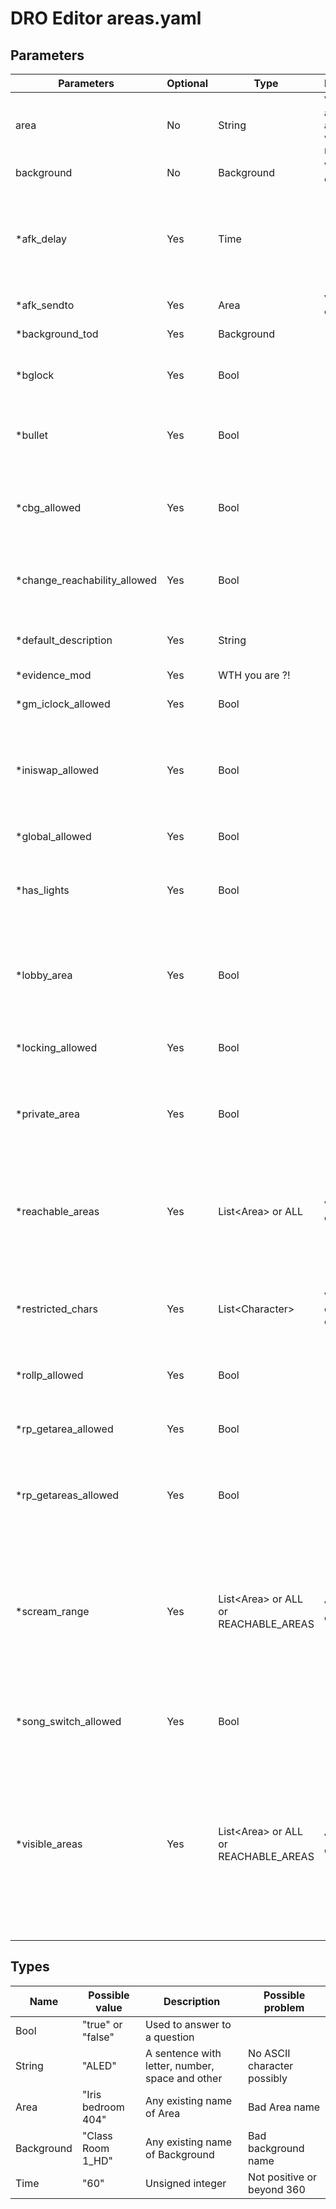 # DRO Editor areas.yaml
## Parameters
| Parameters                  | Optional | Type | Restrictions | Default | Description |
|-----------------------------|----------|--------------------------------------|---------------------------------------------|-------------------------------------------|--|
| area                        | No       | String                               | Verify if another area exist with this name |                                           | Name of the area. |
| background                  | No       | Background                           | Verify if exist                             |                                           | Default background of the area. |
| *afk_delay                   | Yes      | Time                                 |                                             | 0                                         | If a positive number, the number of seconds that must pass to mark an inactive player as AFK and kick them to `afk_sendto`. If 0, no such AFK kicks take place. |
| *afk_sendto                  | Yes      | Area                                 | Verify if exist                             | 0                                         | The ID of the area to kick an AFK player to. |
| *background_tod              | Yes      | Background                           |                                             | NONE                                      | Backgrounds per time of day. |
| *bglock                      | Yes      | Bool                                 |                                             | False                                     | If false, only moderators can lock the area background; if true, no one can lock it. |
| *bullet                      | Yes      | Bool                                 |                                             | True                                      | If false, only GM+ can send IC messages with bullets/shouts. If true, no such restriction is imposed. |
| *cbg_allowed                 | Yes      | Bool                                 |                                             | False                                     | If false, only GM+ can set the area's background to one not in the server's list. If true, no such restriction is imposed. |
| *change_reachability_allowed | Yes      | Bool                                 |                                             | True                                      | If false, only GM+ may /unilock or /bilock passages affecting this area. If true, no such restriction is imposed. |
| *default_description         | Yes      | String                               |                                             | `default_area_description` in config.yaml | Output of /look in the area if no custom description is in place via /look_set |
| *evidence_mod                | Yes      | WTH you are ?!                       |                                             | FFA                                       | ALED |
| *gm_iclock_allowed           | Yes      | Bool                                 |                                             | True                                      | If false, only CM+ may /iclock the area. If true, GMs may also /iclock. |
| *iniswap_allowed             | Yes      | Bool                                 |                                             | True                                      | If true, everyone can send IC messages while iniswapped/iniedited; if false, no one can send IC messages while iniswapped/iniedited. |
| *global_allowed              | Yes      | Bool                                 |                                             | True                                      | If false, only CM+ may use /g in the area. If true, anyone can use it. |
| *has_lights                  | Yes      | Bool                                 |                                             | False                                     | If false, the area cannot have its lights turned off via /light or similar. If true, no such restriction is imposed. |
| *lobby_area                  | Yes      | Bool                                 |                                             | False                                     | If true, the area is marked as lobby (which disallows non-GMs+ from sneaking or /knock'ing from or to the area). If false, no such restriction is placed. |
| *locking_allowed             | Yes      | Bool                                 |                                             | False                                     | If false, everyone can lock the area; if true, no one can lock it. |
| *private_area                | Yes      | Bool                                 |                                             | False                                     | If true, the area is marked as private (which disallows everyone from sneaking and GMs+ reading /whisper messages). |
| *reachable_areas             | Yes      | List\<Area> or ALL                    | Verify areas exist                          | <All>                                     | If <ALL>, a passage will be created from this area to every other area. If it is a comma-separated list of areas (by name), a passage will be created from this area only to the listed areas. |
| *restricted_chars            | Yes      | List\<Character>                      | Verify characters exist                     | NONE/NO RESTRICTED CHARACTERS             | If a list of folder names, it prevents non-GMs using said characters from joining the area, and prompts them to choose another one if they are kicked to  |
| *rollp_allowed               | Yes      | Bool                                 |                                             | True                                      | If false, only GM+ may /rollp. If true, everyone can /rollp. |
| *rp_getarea_allowed          | Yes      | Bool                                 |                                             | True                                      | If false, if the server is in RP mode, only GM+ can /getarea and similar. If true, no such restriction is imposed. |
| *rp_getareas_allowed         | Yes      | Bool                                 |                                             | True                                      | If false, if the server is in RP mode, only GM+ can /getareas and similar. If true, no such restriction is imposed. |
| *scream_range                | Yes      | List\<Area> or ALL or REACHABLE_AREAS | Verify areas exist                          | NO AREAS OTHER THAN THIS ONE              | If <ALL>, all areas can receive a /scream message sent from this area. If <REACHABLE_AREAS>, all areas defined in reachable_areas can receive a /scream message sent from this area. If it is a comma-separated list of areas (by name), only said areas can receive /scream messages. |
| *song_switch_allowed         | Yes      | Bool                                 |                                             | False                                     | If false, only GM+ can do /play. If true, no such restriction is imposed. |
| *visible_areas               | Yes      | List\<Area> or ALL or REACHABLE_AREAS | Verify areas exist                          | <REACHABLE_AREAS>                         | If <ALL>, a passage will be set as visible (but not necessarily reachable) from this area to every other area. If <REACHABLE_AREAS>, the procedure will be done to exactly all areas described in the areas' `reachable_areas` key. If it is a comma-separated list of areas (by name), the procedure will be done to the listed areas. |

## Types

| Name       | Possible value     | Description                                     | Possible problem            |
|------------|--------------------|-------------------------------------------------|-----------------------------|
| Bool       | "true" or "false"  | Used to answer to a question                    |                             |
| String     | "ALED"             | A sentence with letter, number, space and other | No ASCII character possibly |
| Area       | "Iris bedroom 404" | Any existing name of Area                       | Bad Area name               |
| Background | "Class Room 1_HD"  | Any existing name of Background                 | Bad background name         |
| Time       | "60"               | Unsigned integer                                | Not positive or beyond 360  |